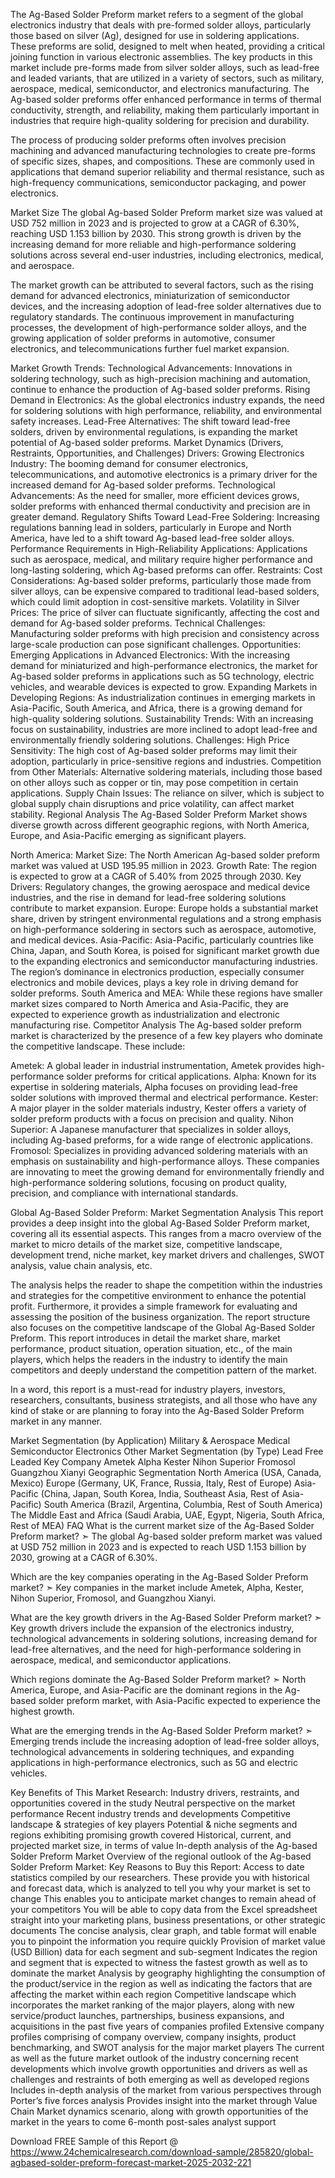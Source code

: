 The Ag-Based Solder Preform market refers to a segment of the global electronics industry that deals with pre-formed solder alloys, particularly those based on silver (Ag), designed for use in soldering applications. These preforms are solid, designed to melt when heated, providing a critical joining function in various electronic assemblies. The key products in this market include pre-forms made from silver solder alloys, such as lead-free and leaded variants, that are utilized in a variety of sectors, such as military, aerospace, medical, semiconductor, and electronics manufacturing. The Ag-based solder preforms offer enhanced performance in terms of thermal conductivity, strength, and reliability, making them particularly important in industries that require high-quality soldering for precision and durability.

The process of producing solder preforms often involves precision machining and advanced manufacturing technologies to create pre-forms of specific sizes, shapes, and compositions. These are commonly used in applications that demand superior reliability and thermal resistance, such as high-frequency communications, semiconductor packaging, and power electronics.

Market Size
The global Ag-based Solder Preform market size was valued at USD 752 million in 2023 and is projected to grow at a CAGR of 6.30%, reaching USD 1.153 billion by 2030. This strong growth is driven by the increasing demand for more reliable and high-performance soldering solutions across several end-user industries, including electronics, medical, and aerospace.

The market growth can be attributed to several factors, such as the rising demand for advanced electronics, miniaturization of semiconductor devices, and the increasing adoption of lead-free solder alternatives due to regulatory standards. The continuous improvement in manufacturing processes, the development of high-performance solder alloys, and the growing application of solder preforms in automotive, consumer electronics, and telecommunications further fuel market expansion.

Market Growth Trends:
Technological Advancements: Innovations in soldering technology, such as high-precision machining and automation, continue to enhance the production of Ag-based solder preforms.
Rising Demand in Electronics: As the global electronics industry expands, the need for soldering solutions with high performance, reliability, and environmental safety increases.
Lead-Free Alternatives: The shift toward lead-free solders, driven by environmental regulations, is expanding the market potential of Ag-based solder preforms.
Market Dynamics (Drivers, Restraints, Opportunities, and Challenges)
Drivers:
Growing Electronics Industry: The booming demand for consumer electronics, telecommunications, and automotive electronics is a primary driver for the increased demand for Ag-based solder preforms.
Technological Advancements: As the need for smaller, more efficient devices grows, solder preforms with enhanced thermal conductivity and precision are in greater demand.
Regulatory Shifts Toward Lead-Free Soldering: Increasing regulations banning lead in solders, particularly in Europe and North America, have led to a shift toward Ag-based lead-free solder alloys.
Performance Requirements in High-Reliability Applications: Applications such as aerospace, medical, and military require higher performance and long-lasting soldering, which Ag-based preforms can offer.
Restraints:
Cost Considerations: Ag-based solder preforms, particularly those made from silver alloys, can be expensive compared to traditional lead-based solders, which could limit adoption in cost-sensitive markets.
Volatility in Silver Prices: The price of silver can fluctuate significantly, affecting the cost and demand for Ag-based solder preforms.
Technical Challenges: Manufacturing solder preforms with high precision and consistency across large-scale production can pose significant challenges.
Opportunities:
Emerging Applications in Advanced Electronics: With the increasing demand for miniaturized and high-performance electronics, the market for Ag-based solder preforms in applications such as 5G technology, electric vehicles, and wearable devices is expected to grow.
Expanding Markets in Developing Regions: As industrialization continues in emerging markets in Asia-Pacific, South America, and Africa, there is a growing demand for high-quality soldering solutions.
Sustainability Trends: With an increasing focus on sustainability, industries are more inclined to adopt lead-free and environmentally friendly soldering solutions.
Challenges:
High Price Sensitivity: The high cost of Ag-based solder preforms may limit their adoption, particularly in price-sensitive regions and industries.
Competition from Other Materials: Alternative soldering materials, including those based on other alloys such as copper or tin, may pose competition in certain applications.
Supply Chain Issues: The reliance on silver, which is subject to global supply chain disruptions and price volatility, can affect market stability.
Regional Analysis
The Ag-Based Solder Preform Market shows diverse growth across different geographic regions, with North America, Europe, and Asia-Pacific emerging as significant players.

North America:
Market Size: The North American Ag-based solder preform market was valued at USD 195.95 million in 2023.
Growth Rate: The region is expected to grow at a CAGR of 5.40% from 2025 through 2030.
Key Drivers: Regulatory changes, the growing aerospace and medical device industries, and the rise in demand for lead-free soldering solutions contribute to market expansion.
Europe:
Europe holds a substantial market share, driven by stringent environmental regulations and a strong emphasis on high-performance soldering in sectors such as aerospace, automotive, and medical devices.
Asia-Pacific:
Asia-Pacific, particularly countries like China, Japan, and South Korea, is poised for significant market growth due to the expanding electronics and semiconductor manufacturing industries. The region’s dominance in electronics production, especially consumer electronics and mobile devices, plays a key role in driving demand for solder preforms.
South America and MEA:
While these regions have smaller market sizes compared to North America and Asia-Pacific, they are expected to experience growth as industrialization and electronic manufacturing rise.
Competitor Analysis 
The Ag-based solder preform market is characterized by the presence of a few key players who dominate the competitive landscape. These include:

Ametek: A global leader in industrial instrumentation, Ametek provides high-performance solder preforms for critical applications.
Alpha: Known for its expertise in soldering materials, Alpha focuses on providing lead-free solder solutions with improved thermal and electrical performance.
Kester: A major player in the solder materials industry, Kester offers a variety of solder preform products with a focus on precision and quality.
Nihon Superior: A Japanese manufacturer that specializes in solder alloys, including Ag-based preforms, for a wide range of electronic applications.
Fromosol: Specializes in providing advanced soldering materials with an emphasis on sustainability and high-performance alloys.
These companies are innovating to meet the growing demand for environmentally friendly and high-performance soldering solutions, focusing on product quality, precision, and compliance with international standards.

Global Ag-Based Solder Preform: Market Segmentation Analysis
This report provides a deep insight into the global Ag-Based Solder Preform market, covering all its essential aspects. This ranges from a macro overview of the market to micro details of the market size, competitive landscape, development trend, niche market, key market drivers and challenges, SWOT analysis, value chain analysis, etc.

The analysis helps the reader to shape the competition within the industries and strategies for the competitive environment to enhance the potential profit. Furthermore, it provides a simple framework for evaluating and assessing the position of the business organization. The report structure also focuses on the competitive landscape of the Global Ag-Based Solder Preform. This report introduces in detail the market share, market performance, product situation, operation situation, etc., of the main players, which helps the readers in the industry to identify the main competitors and deeply understand the competition pattern of the market.

In a word, this report is a must-read for industry players, investors, researchers, consultants, business strategists, and all those who have any kind of stake or are planning to foray into the Ag-Based Solder Preform market in any manner.

Market Segmentation (by Application)
Military & Aerospace
Medical
Semiconductor
Electronics
Other
Market Segmentation (by Type)
Lead Free
Leaded
Key Company
Ametek
Alpha
Kester
Nihon Superior
Fromosol
Guangzhou Xianyi
Geographic Segmentation
North America (USA, Canada, Mexico)
Europe (Germany, UK, France, Russia, Italy, Rest of Europe)
Asia-Pacific (China, Japan, South Korea, India, Southeast Asia, Rest of Asia-Pacific)
South America (Brazil, Argentina, Columbia, Rest of South America)
The Middle East and Africa (Saudi Arabia, UAE, Egypt, Nigeria, South Africa, Rest of MEA)
FAQ
 What is the current market size of the Ag-Based Solder Preform market?
➣ The global Ag-based solder preform market was valued at USD 752 million in 2023 and is expected to reach USD 1.153 billion by 2030, growing at a CAGR of 6.30%.

Which are the key companies operating in the Ag-Based Solder Preform market?
➣ Key companies in the market include Ametek, Alpha, Kester, Nihon Superior, Fromosol, and Guangzhou Xianyi.

What are the key growth drivers in the Ag-Based Solder Preform market?
➣ Key growth drivers include the expansion of the electronics industry, technological advancements in soldering solutions, increasing demand for lead-free alternatives, and the need for high-performance soldering in aerospace, medical, and semiconductor applications.

Which regions dominate the Ag-Based Solder Preform market?
➣ North America, Europe, and Asia-Pacific are the dominant regions in the Ag-based solder preform market, with Asia-Pacific expected to experience the highest growth.

What are the emerging trends in the Ag-Based Solder Preform market?
➣ Emerging trends include the increasing adoption of lead-free solder alloys, technological advancements in soldering techniques, and expanding applications in high-performance electronics, such as 5G and electric vehicles.


Key Benefits of This Market Research:
Industry drivers, restraints, and opportunities covered in the study
Neutral perspective on the market performance
Recent industry trends and developments
Competitive landscape & strategies of key players
Potential & niche segments and regions exhibiting promising growth covered
Historical, current, and projected market size, in terms of value
In-depth analysis of the Ag-based Solder Preform Market
Overview of the regional outlook of the Ag-based Solder Preform Market:
Key Reasons to Buy this Report:
Access to date statistics compiled by our researchers. These provide you with historical and forecast data, which is analyzed to tell you why your market is set to change
This enables you to anticipate market changes to remain ahead of your competitors
You will be able to copy data from the Excel spreadsheet straight into your marketing plans, business presentations, or other strategic documents
The concise analysis, clear graph, and table format will enable you to pinpoint the information you require quickly
Provision of market value (USD Billion) data for each segment and sub-segment
Indicates the region and segment that is expected to witness the fastest growth as well as to dominate the market
Analysis by geography highlighting the consumption of the product/service in the region as well as indicating the factors that are affecting the market within each region
Competitive landscape which incorporates the market ranking of the major players, along with new service/product launches, partnerships, business expansions, and acquisitions in the past five years of companies profiled
Extensive company profiles comprising of company overview, company insights, product benchmarking, and SWOT analysis for the major market players
The current as well as the future market outlook of the industry concerning recent developments which involve growth opportunities and drivers as well as challenges and restraints of both emerging as well as developed regions
Includes in-depth analysis of the market from various perspectives through Porter’s five forces analysis
Provides insight into the market through Value Chain
Market dynamics scenario, along with growth opportunities of the market in the years to come
6-month post-sales analyst support

Download FREE Sample of this Report @ https://www.24chemicalresearch.com/download-sample/285820/global-agbased-solder-preform-forecast-market-2025-2032-221
